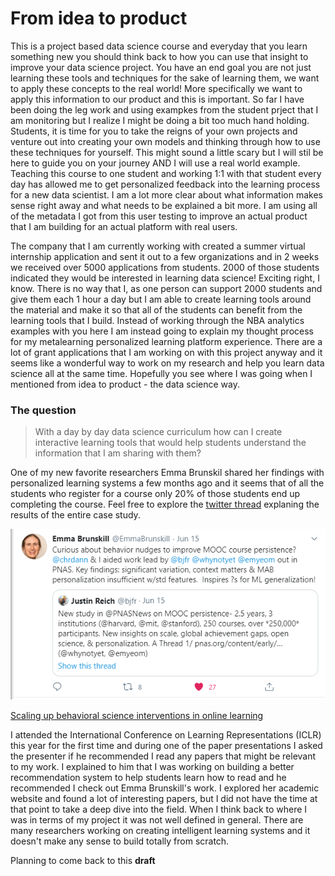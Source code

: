 # From idea to product

This is a project based data science course and everyday that you learn something new you should think back to how you can use that insight to improve your data science project. You have an end goal
you are not just learning these tools and techniques for the sake of learning them, we want to apply these concepts to the real world! More specifically we want to apply this information to
our product and this is important. So far I have been doing the leg work and using exampkes from the student prject that I am monitoring but I realize I might be doing a bit too much hand holding.
Students, it is time for you to take the reigns of your own projects and venture out into creating your own models and thinking through how to use these techniques for yourself. This might sound
a little scary but I will stil be here to guide you on your journey AND I will use a real world example. Teaching this course to one student and working 1:1 with that student every day has 
allowed me to get personalized feedback into the learning process for a new data scientist. I am a lot more clear about what information makes sense right away and what needs to be 
explained a bit more. I am using all of the metadata I got from this user testing to improve an actual product that I am building for an actual platform with real users.

The company that I am currently working with created a summer virtual internship application and sent it out to a few organizations and in 2 weeks we received over 5000 applications from students.
2000 of those students indicated they would be interested in learning data science! Exciting right, I know. There is no way that I, as one person can support 2000 students and give them each 1 hour a day
but I am able to create learning tools around the material and make it so that all of the students can benefit from the learning tools that I build. Instead of working through the NBA
analytics examples with you here I am instead going to explain my thought process for my metalearning personalized learning platform experience. There are a lot of grant applications
that I am working on with this project anyway and it seems like a wonderful way to work on my research and help you learn data science all at the same time. 
Hopefully you see where I was going when I mentioned from idea to product - the data science way.

### The question
> With a day by day data science curriculum how can I create interactive learning tools that would help students understand the information that I am sharing with them?

One of my new favorite researchers Emma Brunskil shared her findings with personalized learning systems a few months ago and it seems that of all the students who register for a course only
20% of those students end up completing the course. Feel free to explore the [twitter thread](https://threadreaderapp.com/thread/1272705226512969728.html) explaning the results of the entire case study.

![alt text](https://github.com/amblount/datasciencesummerprogram/blob/master/EbrunskillTweet.PNG)

[Scaling up behavioral science interventions in online learning](https://www.pnas.org/content/117/26/14900)

I attended the International Conference on Learning Representations (ICLR) this year for the first time and during one of the paper presentations I asked the presenter if he recommended I read any papers that might be relevant to my work. I explained to him that I was working on building a better recommendation system to help students learn how to read and he recommended I check out Emma Brunskill's work. I explored her academic website and found a lot of interesting papers, but I did not have the time at that point to take a deep dive into the field. When I think back to where I was in terms of my project it was not well defined in general. There are many researchers working on creating intelligent learning systems and it doesn't make any sense to build totally from scratch. 

Planning to come back to this **draft**
